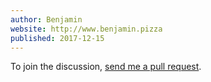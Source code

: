 ```yaml
---
author: Benjamin
website: http://www.benjamin.pizza
published: 2017-12-15
---
```


To join the discussion, <a href="https://github.com/benjamin-hodgson/benjamin-hodgson.github.io/blob/develop/comments/2017-12-15-functor-functors/example.md">send me a pull request</a>.

